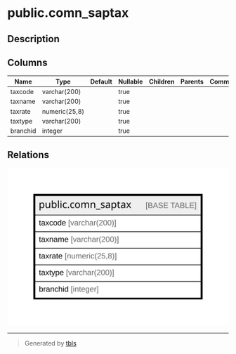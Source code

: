 # public.comn_saptax

## Description

## Columns

| Name | Type | Default | Nullable | Children | Parents | Comment |
| ---- | ---- | ------- | -------- | -------- | ------- | ------- |
| taxcode | varchar(200) |  | true |  |  |  |
| taxname | varchar(200) |  | true |  |  |  |
| taxrate | numeric(25,8) |  | true |  |  |  |
| taxtype | varchar(200) |  | true |  |  |  |
| branchid | integer |  | true |  |  |  |

## Relations

![er](public.comn_saptax.svg)

---

> Generated by [tbls](https://github.com/k1LoW/tbls)

